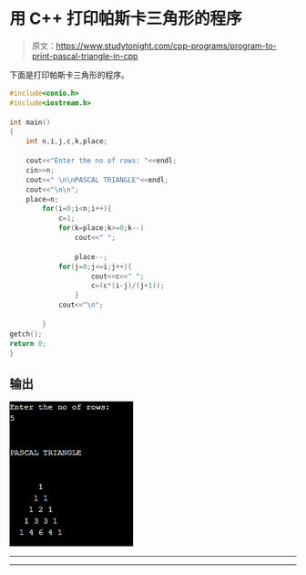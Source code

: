 # 用 C++ 打印帕斯卡三角形的程序

> 原文：<https://www.studytonight.com/cpp-programs/program-to-print-pascal-triangle-in-cpp>

下面是打印帕斯卡三角形的程序。

```cpp
#include<conio.h>
#include<iostream.h>

int main()
{
	int n,i,j,c,k,place;

	cout<<"Enter the no of rows: "<<endl;
	cin>>n;
	cout<<" \n\nPASCAL TRIANGLE"<<endl;
	cout<<"\n\n";
	place=n;
		for(i=0;i<n;i++){
			c=1;
			for(k=place;k>=0;k--)
				cout<<" ";

				place--;
			for(j=0;j<=i;j++){
					cout<<c<<" ";
					c=(c*(i-j)/(j+1));
				}
			cout<<"\n";

	    }
getch();
return 0;
}
```

## 输出

![](img/e5b37f949e264a6b95ce9cd488c4788b.png)

* * *

* * *